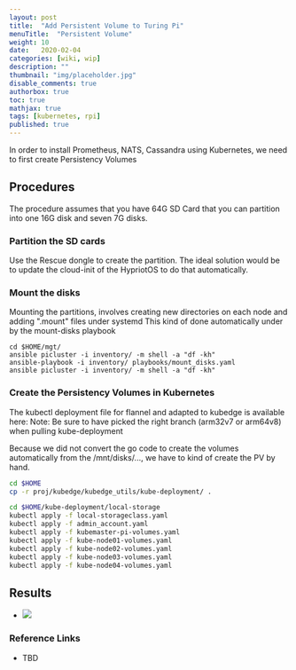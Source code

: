 ```yaml
---
layout: post
title:  "Add Persistent Volume to Turing Pi"
menuTitle:  "Persistent Volume"
weight: 10
date:   2020-02-04
categories: [wiki, wip]
description: ""
thumbnail: "img/placeholder.jpg"
disable_comments: true
authorbox: true
toc: true
mathjax: true
tags: [kubernetes, rpi]
published: true
---
```


In order to install Prometheus, NATS, Cassandra using Kubernetes, we need to first create Persistency Volumes

<!--more-->

## Procedures

The procedure assumes that you have 64G SD Card that you can partition into one 16G disk and seven 7G disks.

### Partition the SD cards

Use the Rescue dongle to create the partition. The ideal solution would be to update the cloud-init
of the HypriotOS to do that automatically.

### Mount the disks

Mounting the partitions, involves creating new directories on each node and adding ".mount" files under systemd
This kind of done automatically under by the mount-disks playbook

```
cd $HOME/mgt/
ansible picluster -i inventory/ -m shell -a "df -kh"
ansible-playbook -i inventory/ playbooks/mount_disks.yaml
ansible picluster -i inventory/ -m shell -a "df -kh"
```

### Create the Persistency Volumes in Kubernetes

The kubectl deployment file for flannel and adapted to kubedge is available here:
Note: Be sure to have picked the right branch (arm32v7 or arm64v8) when pulling kube-deployment

Because we did not convert the go code to create the volumes automatically from the /mnt/disks/...,
we have to kind of create the PV by hand.
```bash
cd $HOME
cp -r proj/kubedge/kubedge_utils/kube-deployment/ .

cd $HOME/kube-deployment/local-storage
kubectl apply -f local-storageclass.yaml
kubectl apply -f admin_account.yaml
kubectl apply -f kubemaster-pi-volumes.yaml
kubectl apply -f kube-node01-volumes.yaml
kubectl apply -f kube-node02-volumes.yaml
kubectl apply -f kube-node03-volumes.yaml
kubectl apply -f kube-node04-volumes.yaml
```

## Results

- ![](/images/kubernetes/cluster2_volumes.png)

### Reference Links

- TBD
